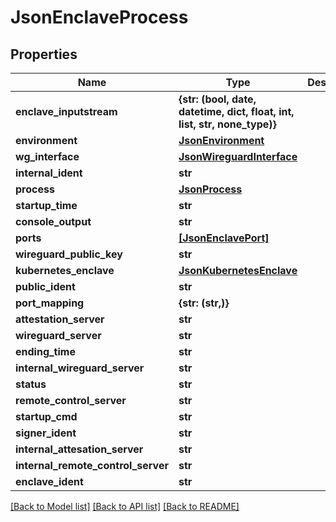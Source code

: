 # JsonEnclaveProcess


## Properties
Name | Type | Description | Notes
------------ | ------------- | ------------- | -------------
**enclave_inputstream** | **{str: (bool, date, datetime, dict, float, int, list, str, none_type)}** |  | [optional] 
**environment** | [**JsonEnvironment**](JsonEnvironment.md) |  | [optional] 
**wg_interface** | [**JsonWireguardInterface**](JsonWireguardInterface.md) |  | [optional] 
**internal_ident** | **str** |  | [optional] 
**process** | [**JsonProcess**](JsonProcess.md) |  | [optional] 
**startup_time** | **str** |  | [optional] 
**console_output** | **str** |  | [optional] 
**ports** | [**[JsonEnclavePort]**](JsonEnclavePort.md) |  | [optional] 
**wireguard_public_key** | **str** |  | [optional] 
**kubernetes_enclave** | [**JsonKubernetesEnclave**](JsonKubernetesEnclave.md) |  | [optional] 
**public_ident** | **str** |  | [optional] 
**port_mapping** | **{str: (str,)}** |  | [optional] 
**attestation_server** | **str** |  | [optional] 
**wireguard_server** | **str** |  | [optional] 
**ending_time** | **str** |  | [optional] 
**internal_wireguard_server** | **str** |  | [optional] 
**status** | **str** |  | [optional] 
**remote_control_server** | **str** |  | [optional] 
**startup_cmd** | **str** |  | [optional] 
**signer_ident** | **str** |  | [optional] 
**internal_attesation_server** | **str** |  | [optional] 
**internal_remote_control_server** | **str** |  | [optional] 
**enclave_ident** | **str** |  | [optional] 

[[Back to Model list]](../README.md#documentation-for-models) [[Back to API list]](../README.md#documentation-for-api-endpoints) [[Back to README]](../README.md)


